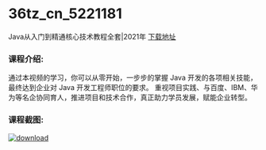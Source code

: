 # 36tz_cn_5221181
Java从入门到精通核心技术教程全套|2021年
[下载地址](http://www.36tz.cn/article/5221181 "下载地址")
### 课程介绍:
通过本视频的学习，你可以从零开始，一步步的掌握 Java 开发的各项相关技能，最终达到企业对 Java 开发工程师职位的要求。
重视项目实践、与百度、IBM、华为等名企协同育人，推进项目和技术合作，真正助力学员发展，赋能企业转型。

### 课程截图:
[![download](http://36tz.cn/muke_img/2021_09_2-45.png "下载地址")](http://www.36tz.cn "下载地址")
